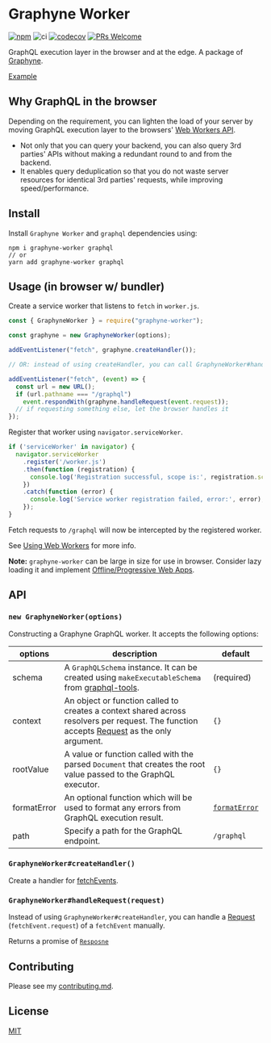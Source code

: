 # Graphyne Worker

[![npm](https://badgen.net/npm/v/graphyne-worker)](https://www.npmjs.com/package/graphyne-worker)
![ci](https://github.com/hoangvvo/graphyne/workflows/Test%20and%20coverage/badge.svg)
[![codecov](https://codecov.io/gh/hoangvvo/graphyne/branch/master/graph/badge.svg)](https://codecov.io/gh/hoangvvo/graphyne)
[![PRs Welcome](https://badgen.net/badge/PRs/welcome/ff5252)](/CONTRIBUTING.md)

GraphQL execution layer in the browser and at the edge. A package of [Graphyne](/).

[Example](/examples/graphyne-worker-simple)

## Why GraphQL in the browser

Depending on the requirement, you can lighten the load of your server by moving GraphQL execution layer to the browsers' [Web Workers API](https://developer.mozilla.org/en-US/docs/Web/API/Web_Workers_API).

- Not only that you can query your backend, you can also query 3rd parties' APIs without making a redundant round to and from the backend.
- It enables query deduplication so that you do not waste server resources for identical 3rd parties' requests, while improving speed/performance.

## Install

Install `Graphyne Worker` and `graphql` dependencies using:

```shell
npm i graphyne-worker graphql
// or
yarn add graphyne-worker graphql
```

## Usage (in browser w/ bundler)

Create a service worker that listens to `fetch` in `worker.js`.

```javascript
const { GraphyneWorker } = require("graphyne-worker");

const graphyne = new GraphyneWorker(options);

addEventListener("fetch", graphyne.createHandler());

// OR: instead of using createHandler, you can call GraphyneWorker#handleRequest manually.

addEventListener("fetch", (event) => {
  const url = new URL();
  if (url.pathname === "/graphql")
    event.respondWith(graphyne.handleRequest(event.request));
  // if requesting something else, let the browser handles it
});
```

Register that worker using `navigator.serviceWorker`.

```javascript
if ('serviceWorker' in navigator) {
  navigator.serviceWorker
    .register('/worker.js')
    .then(function (registration) {
      console.log('Registration successful, scope is:', registration.scope);
    })
    .catch(function (error) {
      console.log('Service worker registration failed, error:', error);
    });
}
```

Fetch requests to `/graphql` will now be intercepted by the registered worker.

See [Using Web Workers](https://developer.mozilla.org/en-US/docs/Web/API/Web_Workers_API/Using_web_workers) for more info.

**Note:** `graphyne-worker` can be large in size for use in browser. Consider lazy loading it and implement [Offline/Progressive Web Apps](https://web.dev/progressive-web-apps/).

## API

### `new GraphyneWorker(options)`

Constructing a Graphyne GraphQL worker. It accepts the following options:

| options | description | default |
|---------|-------------|---------|
| schema | A `GraphQLSchema` instance. It can be created using `makeExecutableSchema` from [graphql-tools](https://github.com/apollographql/graphql-tools). | (required) |
| context | An object or function called to creates a context shared across resolvers per request. The function accepts [Request](https://developer.mozilla.org/en-US/docs/Web/API/Request) as the only argument. | `{}` |
| rootValue | A value or function called with the parsed `Document` that creates the root value passed to the GraphQL executor. | `{}` |
| formatError | An optional function which will be used to format any errors from GraphQL execution result. | [`formatError`](https://github.com/graphql/graphql-js/blob/master/src/error/formatError.js) |
| path | Specify a path for the GraphQL endpoint. | `/graphql` |

### `GraphyneWorker#createHandler()`

Create a handler for [fetchEvents](https://developer.mozilla.org/en-US/docs/Web/API/FetchEvent).

### `GraphyneWorker#handleRequest(request)`

Instead of using `GraphyneWorker#createHandler`, you can handle a [Request](https://developer.mozilla.org/en-US/docs/Web/API/Request) (`fetchEvent.request`) of a `fetchEvent` manually.

Returns a promise of [`Resposne`](https://developer.mozilla.org/en-US/docs/Web/API/Response)

## Contributing

Please see my [contributing.md](/CONTRIBUTING.md).

## License

[MIT](/LICENSE)
